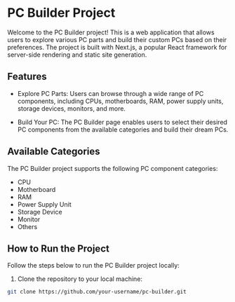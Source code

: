 # PC Builder Project

Welcome to the PC Builder project! This is a web application that allows users to explore various PC parts and build their custom PCs based on their preferences. The project is built with Next.js, a popular React framework for server-side rendering and static site generation.

## Features

- Explore PC Parts: Users can browse through a wide range of PC components, including CPUs, motherboards, RAM, power supply units, storage devices, monitors, and more.

- Build Your PC: The PC Builder page enables users to select their desired PC components from the available categories and build their dream PCs.

## Available Categories

The PC Builder project supports the following PC component categories:

- CPU
- Motherboard
- RAM
- Power Supply Unit
- Storage Device
- Monitor
- Others

## How to Run the Project

Follow the steps below to run the PC Builder project locally:

1. Clone the repository to your local machine:

```bash
git clone https://github.com/your-username/pc-builder.git
```
